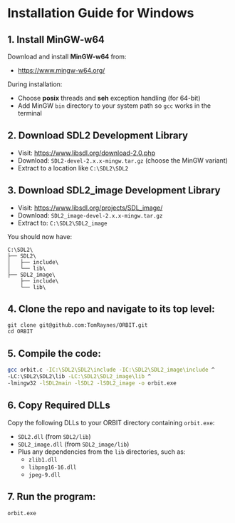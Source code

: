 # Installation Guide for Windows

## 1. Install MinGW-w64
Download and install **MinGW-w64** from:
- https://www.mingw-w64.org/

During installation:
- Choose **posix** threads and **seh** exception handling (for 64-bit)
- Add MinGW `bin` directory to your system path so `gcc` works in the terminal

## 2. Download SDL2 Development Library
- Visit: https://www.libsdl.org/download-2.0.php
- Download: `SDL2-devel-2.x.x-mingw.tar.gz` (choose the MinGW variant)
- Extract to a location like `C:\SDL2\SDL2`

## 3. Download SDL2_image Development Library
- Visit: https://www.libsdl.org/projects/SDL_image/
- Download: `SDL2_image-devel-2.x.x-mingw.tar.gz`
- Extract to: `C:\SDL2\SDL2_image`

You should now have:
```
C:\SDL2\
├── SDL2\
│   ├── include\
│   └── lib\
├── SDL2_image\
    ├── include\
    └── lib\
```

## 4. Clone the repo and navigate to its top level:
```
git clone git@github.com:TomRaynes/ORBIT.git
cd ORBIT
```

## 5. Compile the code:

```bash
gcc orbit.c -IC:\SDL2\SDL2\include -IC:\SDL2\SDL2_image\include ^
-LC:\SDL2\SDL2\lib -LC:\SDL2\SDL2_image\lib ^
-lmingw32 -lSDL2main -lSDL2 -lSDL2_image -o orbit.exe
```

## 6. Copy Required DLLs

Copy the following DLLs to your ORBIT directory containing `orbit.exe`:
- `SDL2.dll` (from `SDL2/lib`)
- `SDL2_image.dll` (from `SDL2_image/lib`)
- Plus any dependencies from the `lib` directories, such as:
  - `zlib1.dll`
  - `libpng16-16.dll`
  - `jpeg-9.dll`

## 7. Run the program:
```bash
orbit.exe
```
